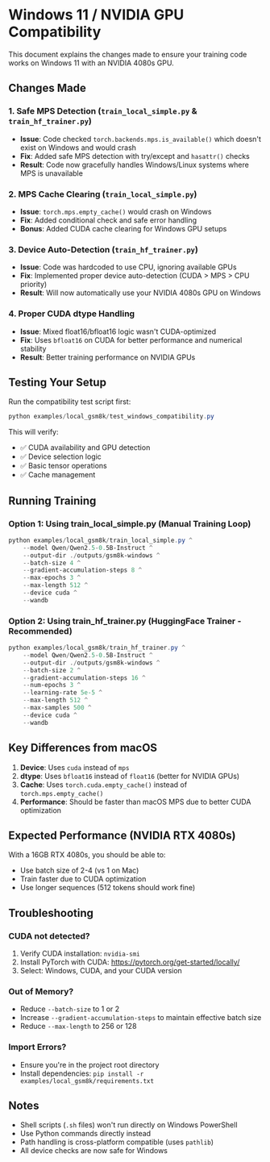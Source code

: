 # Windows 11 / NVIDIA GPU Compatibility

This document explains the changes made to ensure your training code works on Windows 11 with an NVIDIA 4080s GPU.

## Changes Made

### 1. Safe MPS Detection (`train_local_simple.py` & `train_hf_trainer.py`)
- **Issue**: Code checked `torch.backends.mps.is_available()` which doesn't exist on Windows and would crash
- **Fix**: Added safe MPS detection with try/except and `hasattr()` checks
- **Result**: Code now gracefully handles Windows/Linux systems where MPS is unavailable

### 2. MPS Cache Clearing (`train_local_simple.py`)
- **Issue**: `torch.mps.empty_cache()` would crash on Windows
- **Fix**: Added conditional check and safe error handling
- **Bonus**: Added CUDA cache clearing for Windows GPU setups

### 3. Device Auto-Detection (`train_hf_trainer.py`)
- **Issue**: Code was hardcoded to use CPU, ignoring available GPUs
- **Fix**: Implemented proper device auto-detection (CUDA > MPS > CPU priority)
- **Result**: Will now automatically use your NVIDIA 4080s GPU on Windows

### 4. Proper CUDA dtype Handling
- **Issue**: Mixed float16/bfloat16 logic wasn't CUDA-optimized
- **Fix**: Uses `bfloat16` on CUDA for better performance and numerical stability
- **Result**: Better training performance on NVIDIA GPUs

## Testing Your Setup

Run the compatibility test script first:

```powershell
python examples/local_gsm8k/test_windows_compatibility.py
```

This will verify:
- ✅ CUDA availability and GPU detection
- ✅ Device selection logic
- ✅ Basic tensor operations
- ✅ Cache management

## Running Training

### Option 1: Using train_local_simple.py (Manual Training Loop)

```powershell
python examples/local_gsm8k/train_local_simple.py ^
    --model Qwen/Qwen2.5-0.5B-Instruct ^
    --output-dir ./outputs/gsm8k-windows ^
    --batch-size 4 ^
    --gradient-accumulation-steps 8 ^
    --max-epochs 3 ^
    --max-length 512 ^
    --device cuda ^
    --wandb
```

### Option 2: Using train_hf_trainer.py (HuggingFace Trainer - Recommended)

```powershell
python examples/local_gsm8k/train_hf_trainer.py ^
    --model Qwen/Qwen2.5-0.5B-Instruct ^
    --output-dir ./outputs/gsm8k-windows ^
    --batch-size 2 ^
    --gradient-accumulation-steps 16 ^
    --num-epochs 3 ^
    --learning-rate 5e-5 ^
    --max-length 512 ^
    --max-samples 500 ^
    --device cuda ^
    --wandb
```

## Key Differences from macOS

1. **Device**: Uses `cuda` instead of `mps`
2. **dtype**: Uses `bfloat16` instead of `float16` (better for NVIDIA GPUs)
3. **Cache**: Uses `torch.cuda.empty_cache()` instead of `torch.mps.empty_cache()`
4. **Performance**: Should be faster than macOS MPS due to better CUDA optimization

## Expected Performance (NVIDIA RTX 4080s)

With a 16GB RTX 4080s, you should be able to:
- Use batch size of 2-4 (vs 1 on Mac)
- Train faster due to CUDA optimization
- Use longer sequences (512 tokens should work fine)

## Troubleshooting

### CUDA not detected?
1. Verify CUDA installation: `nvidia-smi`
2. Install PyTorch with CUDA: https://pytorch.org/get-started/locally/
3. Select: Windows, CUDA, and your CUDA version

### Out of Memory?
- Reduce `--batch-size` to 1 or 2
- Increase `--gradient-accumulation-steps` to maintain effective batch size
- Reduce `--max-length` to 256 or 128

### Import Errors?
- Ensure you're in the project root directory
- Install dependencies: `pip install -r examples/local_gsm8k/requirements.txt`

## Notes

- Shell scripts (`.sh` files) won't run directly on Windows PowerShell
- Use Python commands directly instead
- Path handling is cross-platform compatible (uses `pathlib`)
- All device checks are now safe for Windows



